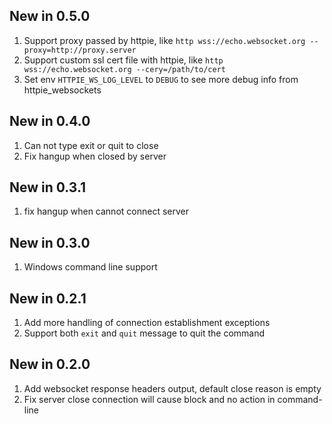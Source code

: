 ## New in 0.5.0

1. Support proxy passed by httpie, like `http wss://echo.websocket.org --proxy=http://proxy.server`
2. Support custom ssl cert file with httpie, like `http wss://echo.websocket.org --cery=/path/to/cert`
3. Set env `HTTPIE_WS_LOG_LEVEL` to `DEBUG` to see more debug info from httpie_websockets

## New in 0.4.0

1. Can not type exit or quit to close
2. Fix hangup when closed by server

## New in 0.3.1

1. fix hangup when cannot connect server

## New in 0.3.0

1. Windows command line support

## New in 0.2.1

1. Add more handling of connection establishment exceptions
2. Support both `exit` and `quit` message to quit the command

## New in 0.2.0

1. Add websocket response headers output, default close reason is empty
2. Fix server close connection will cause block and no action in command-line
